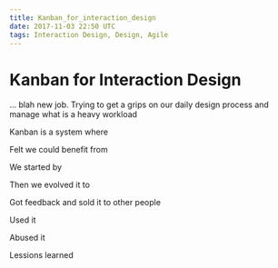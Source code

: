 ```yaml
---
title: Kanban_for_interaction_design
date: 2017-11-03 22:50 UTC
tags: Interaction Design, Design, Agile
---
```


# Kanban for Interaction Design

... blah new job. Trying to get a grips on our daily design process and manage what is a heavy workload

Kanban is a system where

Felt we could benefit from

We started by

Then we evolved it to

Got feedback and sold it to other people

Used it

Abused it

Lessions learned
